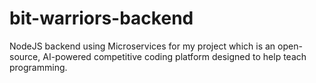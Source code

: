 # bit-warriors-backend
 NodeJS backend using Microservices for my <BitWarriors/> project which is an open-source, AI-powered competitive coding platform designed to help teach programming.
